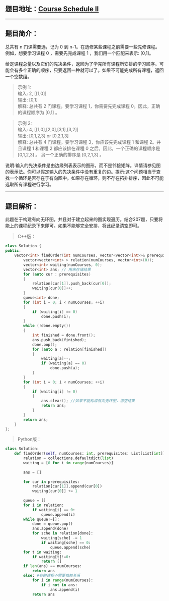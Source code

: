 ## 题目地址：[Course Schedule II](https://leetcode.com/problems/course-schedule-ii/)
---
## 题目简介：
总共有 n 门课需要选，记为 0 到 n-1。在选修某些课程之前需要一些先修课程。 例如，想要学习课程 0 ，需要先完成课程 1 ，我们用一个匹配来表示: [0,1]。

给定课程总量以及它们的先决条件，返回为了学完所有课程所安排的学习顺序。可能会有多个正确的顺序，只要返回一种就可以了。如果不可能完成所有课程，返回一个空数组。

> 示例 1:     
> 输入: 2, [[1,0]]      
> 输出: [0,1]     
> 解释: 总共有 2 门课程。要学习课程 1，你需要先完成课程 0。因此，正确的课程顺序为 [0,1] 。
 
> 示例 2:     
> 输入: 4, [[1,0],[2,0],[3,1],[3,2]]     
> 输出: [0,1,2,3] or [0,2,1,3]     
> 解释: 总共有 4 门课程。要学习课程 3，你应该先完成课程 1 和课程 2。并且课程 1 和课程 2 都应该排在课程 0 之后。因此，一个正确的课程顺序是 [0,1,2,3] 。
> 另一个正确的排序是 [0,2,1,3] 。

说明:输入的先决条件是由边缘列表表示的图形，而不是邻接矩阵。详情请参见图的表示法。你可以假定输入的先决条件中没有重复的边。提示:这个问题相当于查找一个循环是否存在于有向图中。如果存在循环，则不存在拓扑排序，因此不可能选取所有课程进行学习。

---
## 题目解析：  
此题在于构建有向无环图，并且对于建立起来的图实现遍历。结合207题，只要将能上的课程纪录下来即可。如果不能够完全安排，将此纪录清空即可。

>C++版：
```c++
class Solution {
public:
    vector<int> findOrder(int numCourses, vector<vector<int>>& prerequisites) {
        vector<vector<int> > relation(numCourses, vector<int>(0));
        vector<int> waiting(numCourses, 0);
        vector<int> ans; // 用来存储结果
        for (auto cur : prerequisites) 
        {
            relation[cur[1]].push_back(cur[0]);
            waiting[cur[0]]++;
        }
        queue<int> done;
        for (int i = 0; i < numCourses; ++i) 
        {
            if (waiting[i] == 0) 
                done.push(i);
        }
        while (!done.empty()) 
        {
            int finished = done.front();
            ans.push_back(finished);
            done.pop();
            for (auto a : relation[finished]) 
            {
                waiting[a]--;
                if (waiting[a] == 0) 
                    done.push(a);
            }
        }
        for (int i = 0; i < numCourses; ++i) 
        {
            if (waiting[i] != 0) 
            {
                ans.clear(); //如果不能构成有向无环图，清空结果
                return ans;
            }
        }
        return ans;
    }
};
```
>Python版：

```python
class Solution:
    def findOrder(self, numCourses: int, prerequisites: List[List[int]]) -> List[int]:
        relation = collections.defaultdict(list)
        waiting = [0 for i in range(numCourses)]
        
        ans = []
        
        for cur in prerequisites:
            relation[cur[1]].append(cur[0])
            waiting[cur[0]] += 1
        
        queue = []
        for i in relation:
            if waiting[i] == 0:
                queue.append(i)
        while queue!=[]:
            done = queue.pop()
            ans.append(done)
            for sche in relation[done]:
                waiting[sche] -= 1
                if waiting[sche] == 0:
                    queue.append(sche)
        for t in waiting:
            if waiting[t]!=0:
                return []
        if len(ans) == numCourses:
            return ans
        else: #有的课程不需要依赖关系
            for i in range(numCourses):
                if i not in ans:
                    ans.append(i)
            return ans
```
